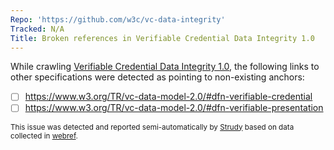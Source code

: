 ```yaml
---
Repo: 'https://github.com/w3c/vc-data-integrity'
Tracked: N/A
Title: Broken references in Verifiable Credential Data Integrity 1.0
---
```


While crawling [Verifiable Credential Data Integrity 1.0](https://w3c.github.io/vc-data-integrity/), the following links to other specifications were detected as pointing to non-existing anchors:
* [ ] https://www.w3.org/TR/vc-data-model-2.0/#dfn-verifiable-credential
* [ ] https://www.w3.org/TR/vc-data-model-2.0/#dfn-verifiable-presentation

<sub>This issue was detected and reported semi-automatically by [Strudy](https://github.com/w3c/strudy/) based on data collected in [webref](https://github.com/w3c/webref/).</sub>
